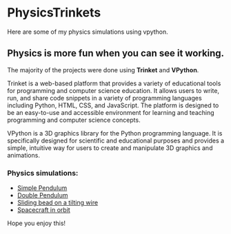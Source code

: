 # PhysicsTrinkets
Here are some of my physics simulations using vpython.

## Physics is more fun when you can see it working.

The majority of the projects were done using **Trinket** and **VPython**.

Trinket is a web-based platform that provides a variety of educational tools for programming and computer science education. 
It allows users to write, run, and share code snippets in a variety of programming languages including Python, HTML, CSS, and JavaScript. 
The platform is designed to be an easy-to-use and accessible environment for learning and teaching programming and computer science concepts.

VPython is a 3D graphics library for the Python programming language. It is specifically designed for scientific and educational purposes and 
provides a simple, intuitive way for users to create and manipulate 3D graphics and animations.

### Physics simulations:
 
 * [Simple Pendulum](https://trinket.io/glowscript/47dd97aa98)
 * [Double Pendulum](https://trinket.io/glowscript/e92cdd5316)
 * [Sliding bead on a tilting wire](https://trinket.io/glowscript/65d5628d91)
 * [Spacecraft in orbit](https://trinket.io/glowscript/52576805dc)
 
Hope you enjoy this!

